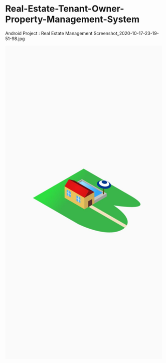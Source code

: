 #  Real-Estate-Tenant-Owner-Property-Management-System
 Android Project : Real Estate Management
Screenshot_2020-10-17-23-19-51-98.jpg

<img src="ss/1.jpg" width="500" height="1000"/>




